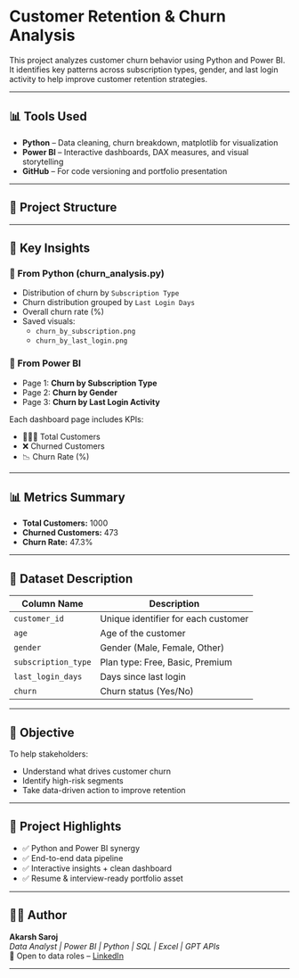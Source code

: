 # Customer Retention & Churn Analysis

This project analyzes customer churn behavior using Python and Power BI. It identifies key patterns across subscription types, gender, and last login activity to help improve customer retention strategies.

---

## 📊 Tools Used

- **Python** – Data cleaning, churn breakdown, matplotlib for visualization
- **Power BI** – Interactive dashboards, DAX measures, and visual storytelling
- **GitHub** – For code versioning and portfolio presentation

---

## 📁 Project Structure



---

## 📌 Key Insights

### 🔹 From Python (churn_analysis.py)
- Distribution of churn by `Subscription Type`
- Churn distribution grouped by `Last Login Days`
- Overall churn rate (%)
- Saved visuals:
  - `churn_by_subscription.png`
  - `churn_by_last_login.png`


### 🔹 From Power BI
- Page 1: **Churn by Subscription Type**
- Page 2: **Churn by Gender**
- Page 3: **Churn by Last Login Activity**

Each dashboard page includes KPIs:
- 🧑‍🤝‍🧑 Total Customers
- ❌ Churned Customers
- 📉 Churn Rate (%)

---

## 📊 Metrics Summary

- **Total Customers:** 1000  
- **Churned Customers:** 473  
- **Churn Rate:** 47.3%  

---

## 🧾 Dataset Description

| Column Name       | Description                                |
|-------------------|--------------------------------------------|
| `customer_id`     | Unique identifier for each customer        |
| `age`             | Age of the customer                        |
| `gender`          | Gender (Male, Female, Other)               |
| `subscription_type` | Plan type: Free, Basic, Premium         |
| `last_login_days` | Days since last login                      |
| `churn`           | Churn status (Yes/No)                      |

---

## 📌 Objective

To help stakeholders:
- Understand what drives customer churn
- Identify high-risk segments
- Take data-driven action to improve retention

---

## 🔗 Project Highlights

- ✅ Python and Power BI synergy
- ✅ End-to-end data pipeline
- ✅ Interactive insights + clean dashboard
- ✅ Resume & interview-ready portfolio asset

---

## 👨‍💻 Author

**Akarsh Saroj**  
_Data Analyst | Power BI | Python | SQL | Excel | GPT APIs_  
📌 Open to data roles – [LinkedIn](https://www.linkedin.com/in/akarshsaroj)

---


